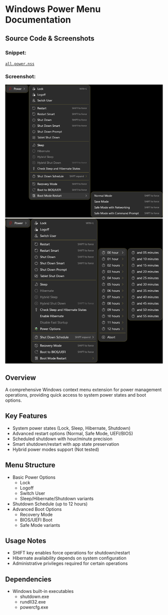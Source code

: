 # Windows Power Menu Documentation

## Source Code & Screenshots

### Snippet:
[`all.power.nss`](/ext.managers/all.power.nss)

### Screenshot:
![Screenshot 1](/ext.managers/all.power.1.png)
![Screenshot 2](/ext.managers/all.power.2.png)

## Overview
A comprehensive Windows context menu extension for power management operations, providing quick access to system power states and boot options.

## Key Features
- System power states (Lock, Sleep, Hibernate, Shutdown)
- Advanced restart options (Normal, Safe Mode, UEFI/BIOS)
- Scheduled shutdown with hour/minute precision
- Smart shutdown/restart with app state preservation
- Hybrid power modes support (Not tested)

## Menu Structure
- Basic Power Options
  - Lock
  - Logoff
  - Switch User
  - Sleep/Hibernate/Shutdown variants
- Shutdown Schedule (up to 12 hours)
- Advanced Boot Options
  - Recovery Mode
  - BIOS/UEFI Boot
  - Safe Mode variants

## Usage Notes
- SHIFT key enables force operations for shutdown/restart
- Hibernate availability depends on system configuration
- Administrative privileges required for certain operations

## Dependencies
- Windows built-in executables
  - shutdown.exe
  - rundll32.exe
  - powercfg.exe